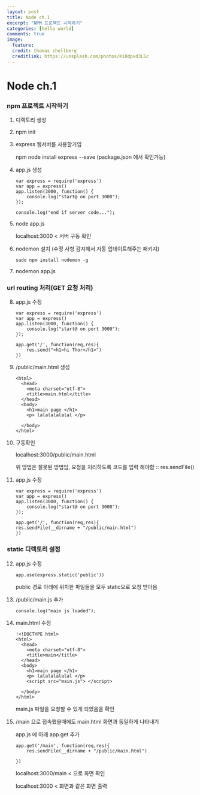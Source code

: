 ```yaml
---
layout: post
title: Node ch.1
excerpt: "NPM 프로젝트 시작하기"
categories: [hello world]
comments: true
image:
  feature:
  credit: thomas shellberg
  creditlink: https://unsplash.com/photos/Ki0dpxd3LGc
---
```


# Node ch.1

### npm 프로젝트 시작하기

1. 디렉토리 생성
2. npm init
3. express 웹서버를 사용할거임

    npm node install express --save
    (package.json 에서 확인가능)

4. app.js 생성

    ```
    var express = require('express')
    var app = express()
    app.listen(3000, function() {
    	console.log("start@ on port 3000");
    });

    console.log("end if server code...");
    ```

5. node app.js

    localhost:3000 < 서버 구동 확인

6. nodemon 설치 (수정 사항 감지해서 자동 업데이트해주는 패키지)

    `sudo npm install nodemon -g`

7. nodemon app.js

### url routing 처리(GET 요청 처리)
8. app.js 수정

    ```
    var express = require('express')
    var app = express()
    app.listen(3000, function() {
    	console.log("start@ on port 3000");
    });

    app.get('/', function(req,res){
    	res.send("<h1>hi Thor</h1>")
    })
    ```

9. /public/main.html 생성

    ```
    <html>
      <head>
        <meta charset="utf-8">
        <title>main.html</title>
      </head>
      <body>
        <h1>main page </h1>
        <p> lalalalalalal </p>

      </body>
    </html>
    ```

10. 구동확인

    localhost:3000/public/main.html

    위 방법은 잘못된 방법임, 요청을 처리하도록 코드를 입력 해야함 :: res.sendFile()

11. app.js 수정

    ```
    var express = require('express')
    var app = express()
    app.listen(3000, function() {
    	console.log("start@ on port 3000");
    });

    app.get('/', function(req,res){
    res.sendFile(__dirname + "/public/main.html")
    })
    ```

### static 디렉토리 설정
12. app.js 수정
    ```
    app.use(express.static('public'))
    ```

    public 경로 아래에 위치한 파일들을 모두 static으로 요청 받아옴

13. /public/main.js 추가

    ```
    console.log("main js loaded");
    ```

14. main.html 수정

    ```
    !<!DOCTYPE html>
    <html>
      <head>
        <meta charset="utf-8">
        <title>main</title>
      </head>
      <body>
        <h1>main page </h1>
        <p> lalalalalalal </p>
        <script src="main.js"> </script>

      </body>
    </html>
    ```

    main.js 파일을 요청할 수 있게 되었음을 확인

15. /main 으로 접속했을때에도 main.html 화면과 동일하게 나타내기

    app.js 에 아래 app.get 추가

    ```
    app.get('/main', function(req,res){
    	res.sendFile(__dirname + "/public/main.html")

    })
    ```

    localhost:3000/main  < 으로 화면 확인

    localhost:3000 < 화면과 같은 화면 출력
